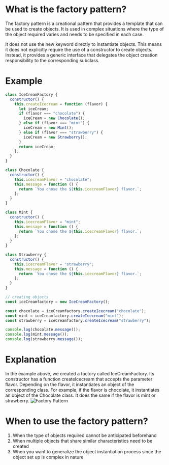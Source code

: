 # What is the factory pattern?
The factory pattern is a creational pattern that provides a template that can be used to create objects. 
It is used in complex situations where the type of the object required varies and needs to be specified in each case.

It does not use the new keyword directly to instantiate objects. 
This means it does not explicitly require the use of a constructor to create objects. 
Instead, it provides a generic interface that delegates the object creation responsibility to the corresponding subclass.

# Example
```javascript
class IceCreamFactory {
  constructor() {
    this.createIcecream = function (flavor) {
      let iceCream;
      if (flavor === "chocolate") {
        iceCream = new Chocolate();
      } else if (flavor === "mint") {
        iceCream = new Mint();
      } else if (flavor === "strawberry") {
        iceCream = new Strawberry();
      }
      return iceCream;
    };
  }
}

class Chocolate {
  constructor() {
    this.icecreamFlavor = "chocolate";
    this.message = function () {
      return `You chose the ${this.icecreamFlavor} flavor.`;
    };
  }
}

class Mint {
  constructor() {
    this.icecreamFlavor = "mint";
    this.message = function () {
      return `You chose the ${this.icecreamFlavor} flavor.`;
    };
  }
}

class Strawberry {
  constructor() {
    this.icecreamFlavor = "strawberry";
    this.message = function () {
      return `You chose the ${this.icecreamFlavor} flavor.`;
    };
  }
}

// creating objects
const iceCreamfactory = new IceCreamFactory();

const chocolate = iceCreamfactory.createIcecream("chocolate");
const mint = iceCreamfactory.createIcecream("mint");
const strawberry = iceCreamfactory.createIcecream("strawberry");

console.log(chocolate.message());
console.log(mint.message());
console.log(strawberry.message());
```

# Explanation
In the example above, we created a factory called IceCreamFactory. 
Its constructor has a function createIcecream that accepts the parameter flavor. 
Depending on the flavor, it instantiates an object of the corresponding class. 
For example, if the flavor is chocolate, it instantiates an object of the Chocolate class. 
It does the same if the flavor is mint or strawberry.
![Factory Pattern](Pictures/F1.png)

# When to use the factory pattern?
1. When the type of objects required cannot be anticipated beforehand
2. When multiple objects that share similar characteristics need to be created
3. When you want to generalize the object instantiation process since the object set up is complex in nature